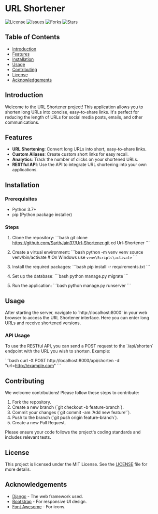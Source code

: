 
# URL Shortener

![License](https://img.shields.io/github/license/SarthJain37/Url-Shortener)
![Issues](https://img.shields.io/github/issues/SarthJain37/Url-Shortener)
![Forks](https://img.shields.io/github/forks/SarthJain37/Url-Shortener)
![Stars](https://img.shields.io/github/stars/SarthJain37/Url-Shortener)

## Table of Contents

- [Introduction](#introduction)
- [Features](#features)
- [Installation](#installation)
- [Usage](#usage)
- [Contributing](#contributing)
- [License](#license)
- [Acknowledgements](#acknowledgements)

## Introduction

Welcome to the URL Shortener project! This application allows you to shorten long URLs into concise, easy-to-share links. It's perfect for reducing the length of URLs for social media posts, emails, and other communications.

## Features

- **URL Shortening**: Convert long URLs into short, easy-to-share links.
- **Custom Aliases**: Create custom short links for easy recall.
- **Analytics**: Track the number of clicks on your shortened URLs.
- **RESTful API**: Use the API to integrate URL shortening into your own applications.

## Installation

### Prerequisites

- Python 3.7+
- pip (Python package installer)

### Steps

1. Clone the repository:
    \`\`\`bash
    git clone https://github.com/SarthJain37/Url-Shortener.git
    cd Url-Shortener
    \`\`\`

2. Create a virtual environment:
    \`\`\`bash
    python -m venv venv
    source venv/bin/activate  # On Windows use `venv\Scripts\activate`
    \`\`\`

3. Install the required packages:
    \`\`\`bash
    pip install -r requirements.txt
    \`\`\`

4. Set up the database:
    \`\`\`bash
    python manage.py migrate
    \`\`\`

5. Run the application:
    \`\`\`bash
    python manage.py runserver
    \`\`\`

## Usage

After starting the server, navigate to \`http://localhost:8000\` in your web browser to access the URL Shortener interface. Here you can enter long URLs and receive shortened versions.

### API Usage

To use the RESTful API, you can send a POST request to the \`/api/shorten\` endpoint with the URL you wish to shorten. Example:

\`\`\`bash
curl -X POST http://localhost:8000/api/shorten -d "url=http://example.com"
\`\`\`

## Contributing

We welcome contributions! Please follow these steps to contribute:

1. Fork the repository.
2. Create a new branch (\`git checkout -b feature-branch\`).
3. Commit your changes (\`git commit -am 'Add new feature'\`).
4. Push to the branch (\`git push origin feature-branch\`).
5. Create a new Pull Request.

Please ensure your code follows the project's coding standards and includes relevant tests.

## License

This project is licensed under the MIT License. See the [LICENSE](LICENSE) file for more details.

## Acknowledgements

- [Django](https://www.djangoproject.com/) - The web framework used.
- [Bootstrap](https://getbootstrap.com/) - For responsive UI design.
- [Font Awesome](https://fontawesome.com/) - For icons.
